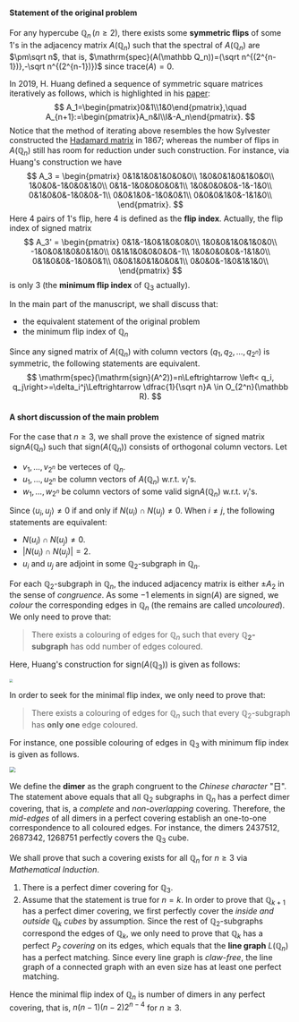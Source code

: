 #### Statement of the original problem

For any hypercube $\mathbb Q_n\,(n\geq 2)$, there exists some **symmetric flips** of some $1$'s in the adjacency matrix $A(\mathbb Q_n)$ such that the spectral of $A(\mathbb Q_n)$ are $\pm\sqrt n$, that is, $\mathrm{spec}(A(\mathbb Q_n))=(\sqrt n^{(2^{n-1})},-\sqrt n^{(2^{n-1})})$ since $\mathrm{trace}(A)=0$. 

In 2019, H. Huang defined a sequence of symmetric square matrices iteratively as follows, which is highlighted in his [paper](https://arxiv.org/pdf/1907.00847.pdf): 
$$
A_1=\begin{pmatrix}0&1\\1&0\end{pmatrix},\quad A_{n+1}:=\begin{pmatrix}A_n&I\\I&-A_n\end{pmatrix}.
$$
Notice that the method of iterating above resembles the how Sylvester constructed the [Hadamard matrix](https://en.wikipedia.org/wiki/Hadamard_matrix) in 1867; whereas the number of flips in $A(\mathbb Q_n)$ still has room for reduction under such construction. For instance, via Huang's construction we have
$$
A_3 = \begin{pmatrix}
0&1&1&0&1&0&0&0\\
1&0&0&1&0&1&0&0\\
1&0&0&-1&0&0&1&0\\
0&1&-1&0&0&0&0&1\\
1&0&0&0&0&-1&-1&0\\
0&1&0&0&-1&0&0&-1\\
0&0&1&0&-1&0&0&1\\
0&0&0&1&0&-1&1&0\\
\end{pmatrix}.
$$
Here $4$ pairs of $1$'s flip, here $4$ is defined as the **flip index**. Actually, the flip index of signed matrix
$$
A_3' = \begin{pmatrix}
0&1&-1&0&1&0&0&0\\
1&0&0&1&0&1&0&0\\
-1&0&0&1&0&0&1&0\\
0&1&1&0&0&0&0&-1\\
1&0&0&0&0&-1&1&0\\
0&1&0&0&-1&0&0&1\\
0&0&1&0&1&0&0&1\\
0&0&0&-1&0&1&1&0\\
\end{pmatrix}
$$
is only $3$ (the **minimum flip index** of $\mathbb Q_3$ actually). 

In the main part of the manuscript, we shall discuss that:

* the equivalent statement of the original problem
* the minimum flip index of $\mathbb Q_n$

Since any signed matrix of $A(\mathbb Q_n)$ with column vectors $(q_1,q_2,\ldots, q_{2^n})$ is symmetric, the following statements are equivalent.
$$
\mathrm{spec}(\mathrm{sign}(A^2))=n\Leftrightarrow \left< q_i, q_j\right>=\delta_i^j\Leftrightarrow \dfrac{1}{\sqrt n}A \in O_{2^n}(\mathbb R).
$$

#### A short discussion of the main problem

For the case that $n\geq 3$, we shall prove the existence of signed matrix $\mathrm{sign}A(\mathbb Q_n)$ such that $\mathrm{sign}(A(\mathbb Q_n))$ consists of orthogonal column vectors. Let

* $v_1,\ldots, v_{2^n}$ be verteces of $\mathbb Q_n$.
* $u_1,\ldots,u_{2^n}$ be column vectors of $A(\mathbb Q_n)$ w.r.t. $v_i$'s.
* $w_1,\ldots,w_{2^n}$ be column vectors of some valid $\mathrm{sign}A(\mathbb Q_n)$ w.r.t. $v_i$'s.

Since $\left< u_i,u_j\right>\neq 0$ if and only if $N(u_i)\cap N(u_j)\neq 0$. When $i\neq j$, the following statements are equivalent:

* $N(u_i)\cap N(u_j)\neq 0$.
* $|N(u_i)\cap N(u_j)|=2$.
* $u_i$ and $u_j$ are adjoint in some $\mathbb Q_2$-subgraph in $\mathbb Q_n$. 

For each $\mathbb Q_2$-subgraph in $\mathbb Q_n$, the induced adjacency matrix is either $\pm A_2$ in the sense of *congruence*. As some $-1$ elements in $\mathrm{sign}(A)$ are signed, we *colour* the corresponding edges in $\mathbb Q_n$ (the remains are called *uncoloured*). We only need to prove that: 

> There exists a colouring of edges for $\mathbb Q_n$ such that every **$\mathbb Q_2$-subgraph** has odd number of edges coloured. 

Here, Huang's construction for $\mathrm{sign}(A(\mathbb Q_3))$ is given as follows:

<img src="https://files.mdnice.com/user/12571/b424c55a-d4ef-43bc-b2e7-4b85ca284a52.png" style="zoom:40%;" />

In order to seek for the minimal flip index, we only need to prove that:

> There exists a colouring of edges for $\mathbb Q_n$ such that every $\mathbb Q_2$-subgraph has **only one** edge coloured. 

For instance, one possible colouring of edges in $\mathbb Q_3$ with minimum flip index is given as follows.

<img src="https://files.mdnice.com/user/12571/5c05bd6a-a4b0-46d3-ae19-23735cf92af9.png" style="zoom:67%;" />

We define the **dimer** as the graph congruent to the *Chinese character* "日". The statement above equals that all $\mathbb Q_2$ subgraphs in $\mathbb Q_n$ has a perfect dimer covering, that is, a *complete* and *non-overlapping* covering. Therefore, the *mid-edges* of all dimers in a perfect covering establish an one-to-one correspondence to all coloured edges. For instance, the dimers $2437512$, $2687342$, $1268751$ perfectly covers the $\mathbb Q_3$ cube. 

We shall prove that such a covering exists for all $\mathbb Q_n$ for $n\geq 3$ via *Mathematical Induction*.

1. There is a perfect dimer covering for $\mathbb Q_3$. 
2. Assume that the statement is true for $n=k$. In order to prove that $\mathbb Q_{k+1}$ has a perfect dimer covering, we first perfectly cover the *inside and outside $\mathbb Q_k$ cubes* by assumption. Since the rest of $\mathbb Q_2$-subgraphs correspond the edges of $\mathbb Q_k$, we only need to prove that $\mathbb Q_k$ has a perfect *$P_2$ covering* on its edges, which equals that the **line graph** $L(\mathbb Q_n)$ has a perfect matching. Since every line graph is *claw-free*, the line graph of a connected graph with an even size has at least one perfect matching.

Hence the minimal flip index of $\mathbb Q_n$ is number of dimers in any perfect covering, that is, $n(n-1)(n-2)2^{n-4}$ for $n\geq 3$. 
